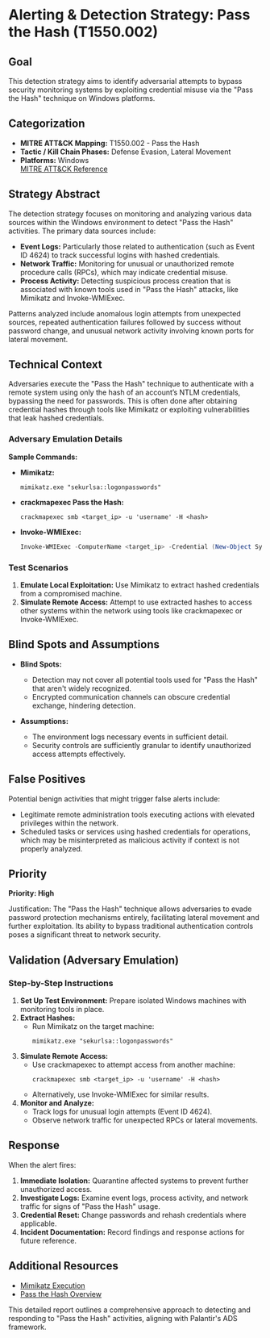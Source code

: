 # Alerting & Detection Strategy: Pass the Hash (T1550.002)

## Goal
This detection strategy aims to identify adversarial attempts to bypass security monitoring systems by exploiting credential misuse via the "Pass the Hash" technique on Windows platforms.

## Categorization

- **MITRE ATT&CK Mapping:** T1550.002 - Pass the Hash
- **Tactic / Kill Chain Phases:** Defense Evasion, Lateral Movement
- **Platforms:** Windows  
  [MITRE ATT&CK Reference](https://attack.mitre.org/techniques/T1550/002)

## Strategy Abstract

The detection strategy focuses on monitoring and analyzing various data sources within the Windows environment to detect "Pass the Hash" activities. The primary data sources include:

- **Event Logs:** Particularly those related to authentication (such as Event ID 4624) to track successful logins with hashed credentials.
- **Network Traffic:** Monitoring for unusual or unauthorized remote procedure calls (RPCs), which may indicate credential misuse.
- **Process Activity:** Detecting suspicious process creation that is associated with known tools used in "Pass the Hash" attacks, like Mimikatz and Invoke-WMIExec.

Patterns analyzed include anomalous login attempts from unexpected sources, repeated authentication failures followed by success without password change, and unusual network activity involving known ports for lateral movement.

## Technical Context

Adversaries execute the "Pass the Hash" technique to authenticate with a remote system using only the hash of an account’s NTLM credentials, bypassing the need for passwords. This is often done after obtaining credential hashes through tools like Mimikatz or exploiting vulnerabilities that leak hashed credentials.

### Adversary Emulation Details

**Sample Commands:**

- **Mimikatz:** 
  ```shell
  mimikatz.exe "sekurlsa::logonpasswords"
  ```
  
- **crackmapexec Pass the Hash:**
  ```shell
  crackmapexec smb <target_ip> -u 'username' -H <hash>
  ```

- **Invoke-WMIExec:**
  ```powershell
  Invoke-WMIExec -ComputerName <target_ip> -Credential (New-Object System.Management.Automation.PSCredential ('username', (ConvertTo-SecureString -String '<NTLM_HASH>' -AsPlainText -Force)))
  ```

### Test Scenarios

1. **Emulate Local Exploitation:** Use Mimikatz to extract hashed credentials from a compromised machine.
2. **Simulate Remote Access:** Attempt to use extracted hashes to access other systems within the network using tools like crackmapexec or Invoke-WMIExec.

## Blind Spots and Assumptions

- **Blind Spots:**
  - Detection may not cover all potential tools used for "Pass the Hash" that aren't widely recognized.
  - Encrypted communication channels can obscure credential exchange, hindering detection.

- **Assumptions:**
  - The environment logs necessary events in sufficient detail.
  - Security controls are sufficiently granular to identify unauthorized access attempts effectively.

## False Positives

Potential benign activities that might trigger false alerts include:

- Legitimate remote administration tools executing actions with elevated privileges within the network.
- Scheduled tasks or services using hashed credentials for operations, which may be misinterpreted as malicious activity if context is not properly analyzed.

## Priority
**Priority: High**

Justification: The "Pass the Hash" technique allows adversaries to evade password protection mechanisms entirely, facilitating lateral movement and further exploitation. Its ability to bypass traditional authentication controls poses a significant threat to network security.

## Validation (Adversary Emulation)

### Step-by-Step Instructions

1. **Set Up Test Environment:** Prepare isolated Windows machines with monitoring tools in place.
2. **Extract Hashes:**
   - Run Mimikatz on the target machine:
     ```shell
     mimikatz.exe "sekurlsa::logonpasswords"
     ```
3. **Simulate Remote Access:**
   - Use crackmapexec to attempt access from another machine:
     ```shell
     crackmapexec smb <target_ip> -u 'username' -H <hash>
     ```
   - Alternatively, use Invoke-WMIExec for similar results.
4. **Monitor and Analyze:**
   - Track logs for unusual login attempts (Event ID 4624).
   - Observe network traffic for unexpected RPCs or lateral movements.

## Response

When the alert fires:

1. **Immediate Isolation:** Quarantine affected systems to prevent further unauthorized access.
2. **Investigate Logs:** Examine event logs, process activity, and network traffic for signs of "Pass the Hash" usage.
3. **Credential Reset:** Change passwords and rehash credentials where applicable.
4. **Incident Documentation:** Record findings and response actions for future reference.

## Additional Resources

- [Mimikatz Execution](https://github.com/gentilkiwi/mimikittenz)
- [Pass the Hash Overview](https://attack.mitre.org/techniques/T1550/002)

This detailed report outlines a comprehensive approach to detecting and responding to "Pass the Hash" activities, aligning with Palantir's ADS framework.